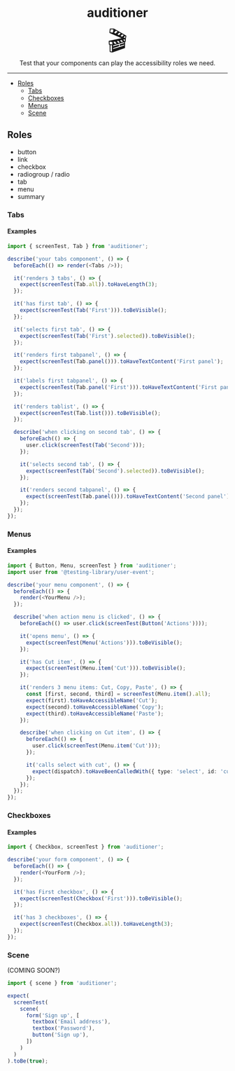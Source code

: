 <div align="center">
<h1>auditioner</h1>

<p style="font-size: 400%; line-height: 1; margin: 0">🎬</p>

<p>Test that your components can play the accessibility roles we need.</p>

</div>

---

<!-- START doctoc generated TOC please keep comment here to allow auto update -->
<!-- DON'T EDIT THIS SECTION, INSTEAD RE-RUN doctoc TO UPDATE -->

- [Roles](#roles)
  - [Tabs](#tabs)
  - [Checkboxes](#checkboxes)
  - [Menus](#menus)
  - [Scene](#scene)

<!-- END doctoc generated TOC please keep comment here to allow auto update -->

## Roles

- button
- link
- checkbox
- radiogroup / radio
- tab
- menu
- summary

### Tabs

#### Examples

```ts
import { screenTest, Tab } from 'auditioner';

describe('your tabs component', () => {
  beforeEach(() => render(<Tabs />));

  it('renders 3 tabs', () => {
    expect(screenTest(Tab.all)).toHaveLength(3);
  });

  it('has first tab', () => {
    expect(screenTest(Tab('First'))).toBeVisible();
  });

  it('selects first tab', () => {
    expect(screenTest(Tab('First').selected)).toBeVisible();
  });

  it('renders first tabpanel', () => {
    expect(screenTest(Tab.panel())).toHaveTextContent('First panel');
  });

  it('labels first tabpanel', () => {
    expect(screenTest(Tab.panel('First'))).toHaveTextContent('First panel');
  });

  it('renders tablist', () => {
    expect(screenTest(Tab.list())).toBeVisible();
  });

  describe('when clicking on second tab', () => {
    beforeEach(() => {
      user.click(screenTest(Tab('Second')));
    });

    it('selects second tab', () => {
      expect(screenTest(Tab('Second').selected)).toBeVisible();
    });

    it('renders second tabpanel', () => {
      expect(screenTest(Tab.panel())).toHaveTextContent('Second panel');
    });
  });
});
```

### Menus

#### Examples

```ts
import { Button, Menu, screenTest } from 'auditioner';
import user from '@testing-library/user-event';

describe('your menu component', () => {
  beforeEach(() => {
    render(<YourMenu />);
  });

  describe('when action menu is clicked', () => {
    beforeEach(() => user.click(screenTest(Button('Actions'))));

    it('opens menu', () => {
      expect(screenTest(Menu('Actions'))).toBeVisible();
    });

    it('has Cut item', () => {
      expect(screenTest(Menu.item('Cut'))).toBeVisible();
    });

    it('renders 3 menu items: Cut, Copy, Paste', () => {
      const [first, second, third] = screenTest(Menu.item().all);
      expect(first).toHaveAccessibleName('Cut');
      expect(second).toHaveAccessibleName('Copy');
      expect(third).toHaveAccessibleName('Paste');
    });

    describe('when clicking on Cut item', () => {
      beforeEach(() => {
        user.click(screenTest(Menu.item('Cut')));
      });

      it('calls select with cut', () => {
        expect(dispatch).toHaveBeenCalledWith({ type: 'select', id: 'cut' });
      });
    });
  });
});
```

### Checkboxes

#### Examples

```ts
import { Checkbox, screenTest } from 'auditioner';

describe('your form component', () => {
  beforeEach(() => {
    render(<YourForm />);
  });

  it('has First checkbox', () => {
    expect(screenTest(Checkbox('First'))).toBeVisible();
  });

  it('has 3 checkboxes', () => {
    expect(screenTest(Checkbox.all)).toHaveLength(3);
  });
});
```

### Scene

(COMING SOON?)

```ts
import { scene } from 'auditioner';

expect(
  screenTest(
    scene(
      form('Sign up', [
        textbox('Email address'),
        textbox('Password'),
        button('Sign up'),
      ])
    )
  )
).toBe(true);
```

